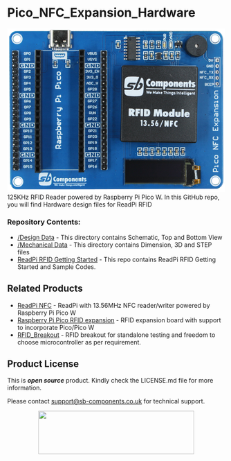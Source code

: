 # Pico_NFC_Expansion_Hardware
<img src="https://github.com/sbcshop/Pico_NFC_Expansion_Software/blob/main/images/img1.png">
125KHz RFID Reader powered by Raspberry Pi Pico W. In this GitHub repo, you will find Hardware design files for ReadPi RFID

### Repository Contents:
  - [/Design Data](https://github.com/sbcshop/Pico_NFC_Expansion_Hardware/tree/main/Design%20Data) - This directory contains Schematic, Top and Bottom View
  - [/Mechanical Data](https://github.com/sbcshop/Pico_NFC_Expansion_Hardware/tree/main/Mechanical%20Dataa) - This directory contains Dimension, 3D and STEP files
  - [ReadPi RFID Getting Started](https://github.com/sbcshop/Pico_NFC_Expansion_Software) - This repo contains ReadPi RFID Getting Started and Sample Codes.

## Related Products
   * [ReadPi NFC](https://shop.sb-components.co.uk/products/readpi-an-rfid-nfc-reader-powered-with-raspberry-pi-pico-w?variant=40478483087443) - ReadPi with 13.56MHz NFC reader/writer powered by Raspberry Pi Pico W
   * [Raspberry Pi Pico RFID expansion](https://shop.sb-components.co.uk/products/raspberry-pi-pico-rfid-expansion) - RFID expansion board with support to incorporate Pico/Pico W 
   * [RFID_Breakout](https://shop.sb-components.co.uk/products/rfid-breakout?_pos=5&_sid=fac219786&_ss=r) - RFID breakout for standalone testing and freedom to choose microcontroller as per requirement.

## Product License

This is ***open source*** product. Kindly check the LICENSE.md file for more information.

Please contact support@sb-components.co.uk for technical support.
<p align="center">
  <img width="360" height="100" src="https://cdn.shopify.com/s/files/1/1217/2104/files/Logo_sb_component_3.png?v=1666086771&width=300">
</p>
